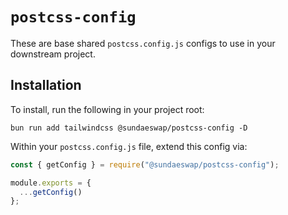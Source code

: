 # `postcss-config`

These are base shared `postcss.config.js` configs to use in your downstream project.

## Installation
To install, run the following in your project root:

```
bun run add tailwindcss @sundaeswap/postcss-config -D
```

Within your `postcss.config.js` file, extend this config via:

```ts
const { getConfig } = require("@sundaeswap/postcss-config");

module.exports = {
  ...getConfig()
};
```

